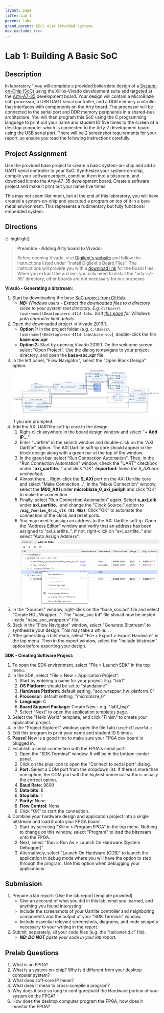 ```yaml
---
layout: page
title: Lab 1
parent: Labs
grand_parent: EECS 4114 Embedded Systems
nav_exclude: true
---
```


# Lab 1: Building A Basic SoC

## Description

In laboratory 1 you will complete a provided boilerplate design of a [System-on-Chip (SoC)](https://en.wikipedia.org/wiki/System_on_a_chip) using the Xilinx-Vivado development suite and targeted at the [Arty-A7-35](https://www.xilinx.com/products/boards-and-kits/1-elhaap.html) development board. Your design will contain a MicroBlaze soft processor, a USB UART serial controller, and a DDR memory controller that interfaces with components on the Arty board. The processor will be connected to the serial port and DDR memory peripherals in a shared-bus architecture. You will then program this SoC using the C programming language to print out your name and student ID five times to the screen of a desktop computer which is connected to the Arty-7 development board using the USB serial port. There will be 2 screenshot requirements for your report, so ensure you read the following instructions carefully.

## Project Assignment

Use the provided base project to create a basic system-on-chip and add a UART serial controller to your SoC. Synthesize your system-on-chip, compile your software project, combine them into a bitstream, and download it onto the Arty-A7-35 development board. Create a software project and make it print out your name five times.

This may not seem like much, but at the end of this laboratory, you will have created a system-on-chip and executed a program on top of it in a bare metal environment. This represents a rudimentary but fully functional embedded system.

## Directions

{: .highlight}
> **Preamble - Adding Arty board to Vivado:**
>
> Before opening Vivado, visit [Digilent's website](https://digilent.com/reference/programmable-logic/guides/installing-vivado-and-vitis) and follow the instructions listed under "Install Digilent's Board Files". The instructions will provide you with a [download link](https://github.com/Digilent/vivado-boards/archive/master.zip) for the board files. When you extract the archive, you only need to install the "arty-a7-35" directory, other boards are not necessary for our purposes.  

**Vivado - Generating a bitstream:**

1. Start by downloading the base [SoC project from GitHub](https://github.com/tkamucheka/eecs-4114-labs).
    * _**NB:** Windows users - Extract the downloaded files to a directory close to your system root directory. E.g. `C:\Users\[username]\Desktop\eecs-4114-labs`. Visit [this page](https://learn.microsoft.com/en-us/windows/win32/fileio/maximum-file-path-limitation?tabs=registry) for Windows path character limit details._
2. Open the downloaded project in Vivado 2019.1.
    * **Option 1:** In the project folder (e.g. `C:\Users\[username]\Desktop\eecs-4114-labs\base-soc`), double-click the file **base-soc.xpr**
    * **Option 2:** Start by opening Vivado 2019.1. On the welcome screen, select "Open Project". Use the dialog to navigate to your project directory, and open the **base-soc.xpr** file.
3. In the left panel, "Flow Navigator", select the "Open Block Design" option. ![Base SoC Design](assets/base_soc.png)
    If you are prompted.
4. Add the AXI UARTlite soft-ip core to the design.
    1. Right-click anywhere in the board design window and select "**+ Add IP...**".
    2. Enter "Uartlite" in the search window and double-click on the "AXI Uartlite" option. The AXI Uartlite soft-ip core should appear in the block design along with a green bar at the top of the window.
    3. In the green bar, select "Run Connection Automation". Then, in the "Run Connection Automation" window, check the "UART" checkbox under "**axi_uartlite..**" and click "OK".
    _**Important:** leave the S_AXI box unchecked._
    4. Almost there... Right-click the **S_AXI** port on the AXI Uartlite core and select "Make Connection...". In the "Make Connection" window, select the **M00_AXI** under **microblaze_0_axi_periph** and click "OK" to make the connection.
    5. Finally, select "Run Connection Automation" again. Select **s_axi_clk** under **axi_uartlite..** and change the "Clock Source:" option to **`/mig_7series_0/ui_clk (81 MHz)`**. Click "OK" to automate the connection of the clock and reset ports.
    6. You may need to assign an address to the AXI Uartlite soft-ip. Open the "Address Editor" window and verify that an address has been assigned to "axi_uartlite..". If not, right-click on "axi_uartlite.." and select "Auto Assign Address". ![Auto Assign UART Address](assets/addressing.png)
5. In the "Sources" window, right-click on the "base_soc.bd" file and select "Create HDL Wrapper...". The "base_soc.bd" file should now be nested inside "base_soc_wrapper.v" file.
6. Back in the "Flow Navigator" window, select "Generate Bitstream" to synthesize your design. This may take a while...
7. After generating a bitstream, select "File > Export > Export Hardware" in the top menu. Then in the export window, select the "Include bitstream" option before exporting your design.

**SDK - Creating Software Project:**

1. To open the SDK environment, select "File > Launch SDK" in the top menu.
2. In the SDK, select "File > New > Application Project".
    1. Start by entering a name for your project. E.g. "lab1"
    2. **OS Platform:** should be set to "standalone"
    3. **Hardware Platform:** default setting, "soc_wrapper_hw_platform_0"
    4. **Processor:** default setting, "microblaze_0"
    5. **Language:** C
    6. **Board Support Package:** Create New - e.g. "lab1_bsp"
    7. Select "Next" to open the application templates page.
3. Select the "Hello World" template, and click "Finish" to create your application project.
4. In the "Project Explorer" window, open the file `lab1/src/helloworld.c`
5. Edit this program to print your name and student ID 5 times.
6. **Pause!** Now is a good time to make sure your FPGA dev board is plugged in.
7. Establish a serial connection with the FPGA's serial port.
    1. Open the "SDK Terminal" window. It will be in the bottom-center panel.
    2. Click on the plus icon to open the "Connect to serial port" dialog.
    3. **Port:** Select a COM port from the dropdown list. If there is more than one option, the COM port with the highest numerical suffix is usually the correct option.
    4. **Baud Rate:** 9600
    5. **Data bits:** 8
    6. **Stop bits:** 1
    7. **Parity:** None
    8. **Flow Control:** None
    9. Click "OK" to start the connection.
8. Combine your hardware design and application project into a single bitstream and load it onto your FPGA board.
    1. Start by selecting "Xilinx > Program FPGA" in the top menu. Nothing to change on this window, select "Program" to load the bitstream onto the FPGA.
    2. Next, select "Run > Run As > Launch On Hardware (System Debugger)"
    3. Alternatively, select "Launch On Hardware (GDB)" to launch the application in debug mode where you will have the option to step through the program. Use this option when debugging your applications.

## Submission

1. Prepare a lab report: (Use the lab report template provided)
    * Give an account of what you did in this lab, what you learned, and anything you found interesting.
    * Include the screenshots of your Uartlite controller and neighboring components and the output of your "SDK Terminal" window.
    * Include essential relevant screenshots, diagrams, and code snippets necessary to your writing in the report.  
2. Submit, separately, all your code files (e.g. the "helloworld.c" file).
    * _**NB: DO NOT** paste your code in your lab report._

## Prelab Questions

1. What is an FPGA?
2. What is a system-on-chip? Why is it different from your desktop computer system?
3. What does soft-core IP mean?
4. What does it mean to cross-compile a program?
5. Why does it take so long to configure/build the Hardware portion of your system on the FPGA?
6. How does the desktop computer program the FPGA, how does it monitor the FPGA?
